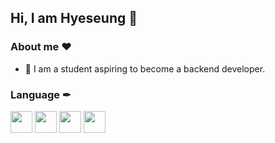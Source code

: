 ## Hi, I am Hyeseung 👋
### About me ❤

- 💬 I am a student aspiring to become a backend developer.
  
### Language ✒ 

<code><img height="35" src="https://skills.thijs.gg/icons?i=java&theme=light"></code>
<code><img height="35" src="https://skills.thijs.gg/icons?i=python&theme=light"></code>
<code><img height="35" src="https://skills.thijs.gg/icons?i=kotlin&theme=light"></code>
<code><img height="35" src="https://skills.thijs.gg/icons?i=mysql&theme=light"></code>
